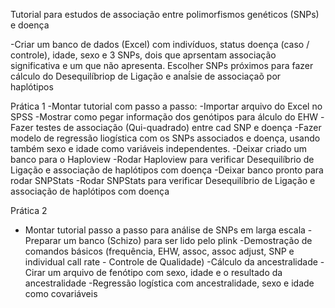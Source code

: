 
Tutorial para estudos de associação entre polimorfismos genéticos (SNPs) e doença

-Criar um banco de dados (Excel) com indivíduos, status doença (caso / controle), idade, sexo e 3 SNPs, dois que aprsentam associação significativa
 e um que não apresenta. Escolher SNPs próximos para fazer cálculo do Desequilíbriop de Ligação e anaĺsie de associaçaõ por haplótipos
 
Prática 1
-Montar tutorial com passo a passo:
  -Importar arquivo do Excel no SPSS
  -Mostrar como pegar informação dos genótipos para álculo do EHW
  -Fazer testes de associação (Qui-quadrado) entre cad SNP e doença
  -Fazer modelo de regressão liogística com os SNPs associados e doença, usando também sexo e idade como variáveis independentes.
  -Deixar criado um banco para o Haploview
  -Rodar Haploview para verificar Desequilíbrio de Ligação e associação de haplótipos com doença
  -Deixar banco pronto para rodar SNPStats
  -Rodar SNPStats para verificar Desequilíbrio de Ligação e associação de haplótipos com doença

Prática 2
- Montar tutorial passo a passo para análise de SNPs em larga escala
  -Preparar um banco (Schizo) para ser lido pelo plink
  -Demostração de comandos básicos (frequência, EHW, assoc, assoc adjust, SNP e individual call rate - Controle de Qualidade)
  -Cálculo da ancestralidade
  -Cirar um arquivo de fenótipo com sexo, idade e o resultado da ancestralidade
  -Regressão logística com ancestralidade, sexo e idade como covariáveis
  
